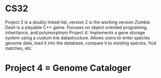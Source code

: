 # CS32

Project 2 is a doubly linked list, version 2 is the working version 
Zombie Dash is a playable C++ game. Focuses on object oriented programing, inheritance, and polymorphism
Project 4: Implements a gene storage system using a custum trie datastructure. Allows users to enter species genome data, load it into 
the database, compare it to existing species, find matches, etc.

# Project 4 = Genome Cataloger
